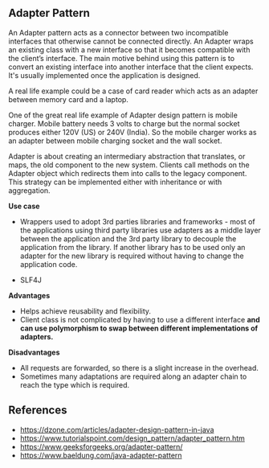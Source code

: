 ## Adapter Pattern

An Adapter pattern acts as a connector between two incompatible interfaces that otherwise cannot be connected directly. An Adapter wraps an existing class with a new interface so that it becomes compatible with the client’s interface.
The main motive behind using this pattern is to convert an existing interface into another interface that the client expects. It's usually implemented once the application is designed.

A real life example could be a case of card reader which acts as an adapter between memory card and a laptop.

One of the great real life example of Adapter design pattern is mobile charger. Mobile battery needs 3 volts to charge but the normal socket produces either 120V (US) or 240V (India). So the mobile charger works as an adapter between mobile charging socket and the wall socket.

Adapter is about creating an intermediary abstraction that translates, or maps, the old component to the new system. Clients call methods on the Adapter object which redirects them into calls to the legacy component. This strategy can be implemented either with inheritance or with aggregation.

**Use case**

* Wrappers used to adopt 3rd parties libraries and frameworks - most of the applications using third party libraries use adapters as a middle layer between the application and the 3rd party library to decouple the application from the library.
If another library has to be used only an adapter for the new library is required without having to change the application code.

* SLF4J

**Advantages**

* Helps achieve reusability and flexibility.
* Client class is not complicated by having to use a different interface **and can use polymorphism to swap between different implementations of adapters.**

**Disadvantages**

* All requests are forwarded, so there is a slight increase in the overhead.
* Sometimes many adaptations are required along an adapter chain to reach the type which is required.

## References

* https://dzone.com/articles/adapter-design-pattern-in-java
* https://www.tutorialspoint.com/design_pattern/adapter_pattern.htm
* https://www.geeksforgeeks.org/adapter-pattern/
* https://www.baeldung.com/java-adapter-pattern
